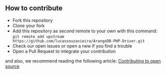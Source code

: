 ## How to contribute

* Fork this repository
* Clone your fork
* Add this repository as second remote to your own with this command:  
 `git remote add upstream https://github.com/lucassouzavieira/ArangoDB-PHP-Driver.git`
* Check our open issues or open a new if you find a trouble
* Open a Pull Request to integrate your contribution

and also, we recommend reading the following article: [Contributing to open source](https://opensource.guide/how-to-contribute/)
